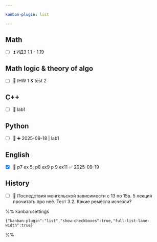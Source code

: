 ```yaml
---

kanban-plugin: list

---
```


## Math

- [ ] ⏫ ИДЗ 1.1 - 1.19


## Math logic & theory of algo

- [ ] 🔽 IHW 1 & test 2


## C++

- [ ] 🔼 lab1


## Python

- [ ] 🔽 ➕ 2025-09-18 | lab1


## English

- [x] 🔺 p7 ex 5;  p8 ex9 p 9 ex11 ✅ 2025-09-19


## History

- [ ] 🔽 Последствия монгольской зависимости с 13 по 15в. 5 лекция прочитать про неё. Тест 3.2.
	Какие ремёсла исчезли?




%% kanban:settings
```
{"kanban-plugin":"list","show-checkboxes":true,"full-list-lane-width":true}
```
%%